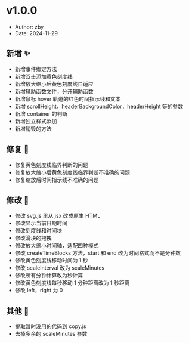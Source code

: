 # v1.0.0

- Author: zby
- Date: 2024-11-29

## 新增 ✨

- 新增事件绑定方法
- 新增双击添加黄色刻度线
- 新增放大缩小后黄色刻度线自适应
- 新增辅助函数文件，分开辅助函数
- 新增鼠标 hover 轨道的红色时间指示线和文本
- 新增 scrollHeight，headerBackgroundColor，headerHeight 等的参数
- 新增 container 的判断
- 新增独立样式添加
- 新增销毁的方法

## 修复 🔩

- 修复黄色刻度线临界判断的问题
- 修复放大缩小后黄色刻度线临界判断不准确的问题
- 修复缩放后时间指示线不准确的问题

## 修改 📝

- 修改 svg.js 里从 jsx 改成原生 HTML
- 修改显示当前日期时间
- 修改刻度线和时间块
- 修改滑块的拖拽
- 修改放大缩小时间轴，适配四种模式
- 修改 createTimeBlocks 方法，start 和 end 改为时间格式而不是分钟数
- 修改黄色刻度线移动时间为 1 秒
- 修改 scaleInterval 改为 scaleMinutes
- 修改所有分钟计算改为秒计算
- 修改黄色刻度线每秒移动 1 分钟距离改为 1 秒距离
- 修改 left，right 为 0

## 其他 🎨

- 提取暂时没用的代码到 copy.js
- 去掉多余的 scaleMinutes 参数
